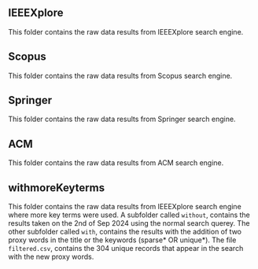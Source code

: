 ## IEEEXplore
This folder contains the raw data results from IEEEXplore search engine.

## Scopus
This folder contains the raw data results from Scopus search engine.

## Springer
This folder contains the raw data results from Springer search engine.

## ACM
This folder contains the raw data results from ACM search engine.

## withmoreKeyterms
This folder contains the raw data results from IEEEXplore search engine 
where more key terms were used. A subfolder called `without`, contains 
the results taken on the 2nd of Sep 2024 using the normal search querey.
The other subfolder called `with`, contains the results with the addition 
of two proxy words in the title or the keywords (sparse* OR unique*). The 
file `filtered.csv`, contains the 304 unique records that appear in the search
with the new proxy words.
